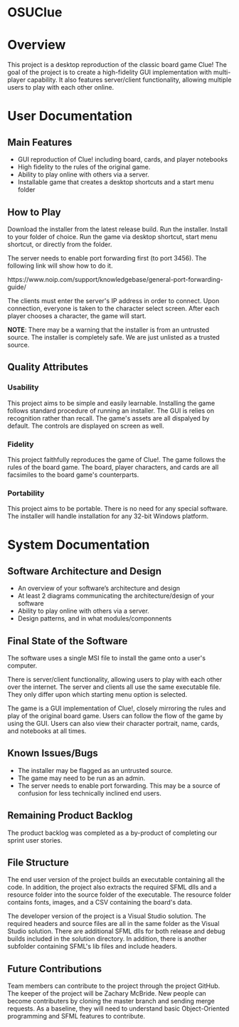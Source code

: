 # OSUClue
<h1>Overview</h1>
<p>This project is a desktop reproduction of the classic board game Clue! The goal of the project is to create a high-fidelity GUI implementation with multi-player capability. It also features server/client functionality, allowing multiple users to play with each other online.</p>

<h1>User Documentation</h1>
<h2>Main Features</h2>
<ul>
<li>GUI reproduction of Clue! including board, cards, and player notebooks</li>
<li>High fidelity to the rules of the original game.</li>
<li>Ability to play online with others via a server.</li>
<li>Installable game that creates a desktop shortcuts and a start menu folder</li>
</ul>

<h2>How to Play</h2>
<p>Download the installer from the latest release build. Run the installer. Install to your folder of choice. Run the game via desktop shortcut, start menu shortcut, or directly from the folder.</p>

<p>The server needs to enable port forwarding first (to port 3456). The following link will show how to do it.</p>

<p>https://www.noip.com/support/knowledgebase/general-port-forwarding-guide/</p>

<p>The clients must enter the server's IP address in order to connect. Upon connection, everyone is taken to the character select screen. After each player chooses a character, the game will start.</p>

<p><b>NOTE</b>: There may be a warning that the installer is from an untrusted source. The installer is completely safe. We are just unlisted as a trusted source.</p>

<h2>Quality Attributes</h2>
<h3>Usability</h3>
<p>This project aims to be simple and easily learnable. Installing the game follows standard procedure of running an installer. The GUI is relies on recognition rather than recall. The game's assets are all dispalyed by default. The controls are displayed on screen as well.</p>

<h3>Fidelity</h3>
<p>This project faithfully reproduces the game of Clue!. The game follows the rules of the board game. The board, player characters, and cards are all facsimiles to the board game's counterparts.</p>

<h3>Portability</h3>
<p>This project aims to be portable. There is no need for any special software. The installer will handle installation for any 32-bit Windows platform.</p>

<h1>System Documentation</h1>
<h2>Software Architecture and Design</h2>
<ul>
<li>An overview of your software’s architecture and design</li>
<li>At least 2 diagrams communicating the architecture/design of your software</li>
<li>Ability to play online with others via a server.</li>
<li>Design patterns, and in what modules/componnents</li>
</ul>

<h2>Final State of the Software</h2>
<p>The software uses a single MSI file to install the game onto a user's computer.</p>

<p>There is server/client functionality, allowing users to play with each other over the internet. The server and clients all use the same executable file. They only differ upon which starting menu option is selected.</p>

<p>The game is a GUI implementation of Clue!, closely mirroring the rules and play of the original board game. Users can follow the flow of the game by using the GUI. Users can also view their character portrait, name, cards, and notebooks at all times.</p>

<h2>Known Issues/Bugs</h2>
<ul>
<li>The installer may be flagged as an untrusted source.</li>
<li>The game may need to be run as an admin.</li>
  <li>The server needs to enable port forwarding. This may be a source of confusion for less technically inclined end users.</li>
</ul>

<h2>Remaining Product Backlog</h2>
<p>The product backlog was completed as a by-product of completing our sprint user stories.</p>

<h2>File Structure</h2>
<p>The end user version of the project builds an executable containing all the code. In addition, the project also extracts the required SFML dlls and a resource folder into the source folder of the executable. The resource folder contains fonts, images, and a CSV containing the board's data.</p>

<p>The developer version of the project is a Visual Studio solution. The required headers and source files are all in the same folder as the Visual Studio solution. There are additional SFML dlls for both release and debug builds included in the solution directory. 
In addition, there is another subfolder containing SFML's lib files and include headers.</p>

<h2>Future Contributions</h2>
<p>Team members can contribute to the project through the project GitHub. The keeper of the project will be Zachary McBride. New people can become contributers by cloning the master branch and sending merge requests. As a baseline, they will need to understand basic Object-Oriented programming and SFML features to contribute.</p>

